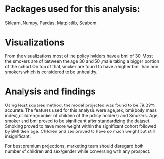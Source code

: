 # Packages used for this analysis:
Sklearn,
Numpy,
Pandas,
Matplotlib,
Seaborn.


# Visualizations
From the visualizations,most of the policy holders have a bmi of 30. Most the smokers are of between the age 30 and 50 ,male taking a bigger portion of the cohort.On top of that,smoker are found to have a higher bmi than non smokers,which is considered to be unhealthy.

# Analysis and findings
Using least squares method, the model projected was found to be 79.23% accurate. The features used for this analysis were age,sex, bmi(body mass index),children(number of children of the policy holders) and Smokers. Age, smoker and bmi proved to be significant after standardizing the dataset. Smoking proved to have more weight within the significant cohort followed by BMI then age. Children and sex proved to have so much weight but still insignificant. 

For best premium projections, marketing team should disregard both number of children and sex/gender while conversing with any prospect.
